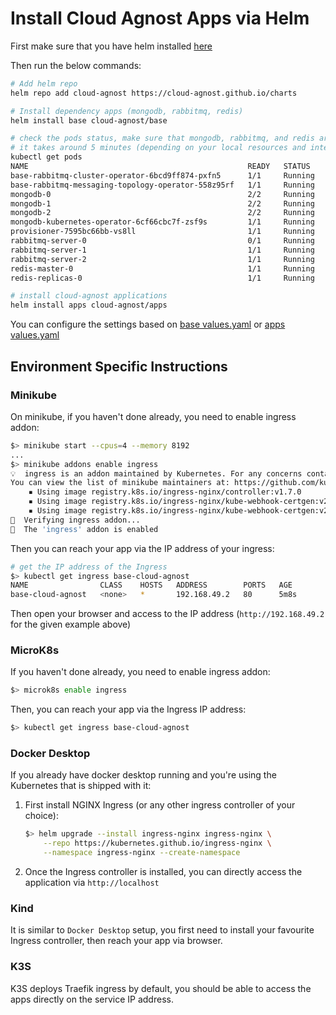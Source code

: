 # Install Cloud Agnost Apps via Helm

First make sure that you have helm installed [here](https://helm.sh/docs/intro/install/)

Then run the below commands:

```bash
# Add helm repo
helm repo add cloud-agnost https://cloud-agnost.github.io/charts

# Install dependency apps (mongodb, rabbitmq, redis)
helm install base cloud-agnost/base

# check the pods status, make sure that mongodb, rabbitmq, and redis are running:
# it takes around 5 minutes (depending on your local resources and internet connection)
kubectl get pods
NAME                                                 READY   STATUS    RESTARTS   AGE
base-rabbitmq-cluster-operator-6bcd9ff874-pxfn5      1/1     Running   0          5m34s
base-rabbitmq-messaging-topology-operator-558z95rf   1/1     Running   0          5m34s
mongodb-0                                            2/2     Running   0          5m30s
mongodb-1                                            2/2     Running   0          4m45s
mongodb-2                                            2/2     Running   0          4m2s
mongodb-kubernetes-operator-6cf66cbc7f-zsf9s         1/1     Running   0          5m34s
provisioner-7595bc66bb-vs8ll                         1/1     Running   0          5m34s
rabbitmq-server-0                                    0/1     Running   0          5m16s
rabbitmq-server-1                                    1/1     Running   0          5m16s
rabbitmq-server-2                                    1/1     Running   0          5m16s
redis-master-0                                       1/1     Running   0          5m34s
redis-replicas-0                                     1/1     Running   0          5m34s

# install cloud-agnost applications
helm install apps cloud-agnost/apps
```

You can configure the settings based on [base values.yaml](https://github.com/cloud-agnost/charts/blob/master/base/values.yaml) or [apps values.yaml](ttps://github.com/cloud-agnost/charts/blob/master/apps/values.yaml)


## Environment Specific Instructions

### Minikube

On minikube, if you haven't done already, you need to enable ingress addon:

```bash
$> minikube start --cpus=4 --memory 8192
...
$> minikube addons enable ingress
💡  ingress is an addon maintained by Kubernetes. For any concerns contact minikube on GitHub.
You can view the list of minikube maintainers at: https://github.com/kubernetes/minikube/blob/master/OWNERS
    ▪ Using image registry.k8s.io/ingress-nginx/controller:v1.7.0
    ▪ Using image registry.k8s.io/ingress-nginx/kube-webhook-certgen:v20230312-helm-chart-4.5.2-28-g66a760794
    ▪ Using image registry.k8s.io/ingress-nginx/kube-webhook-certgen:v20230312-helm-chart-4.5.2-28-g66a760794
🔎  Verifying ingress addon...
🌟  The 'ingress' addon is enabled
```

Then you can reach your app via the IP address of your ingress:

```bash
# get the IP address of the Ingress
$> kubectl get ingress base-cloud-agnost
NAME                CLASS    HOSTS   ADDRESS        PORTS   AGE
base-cloud-agnost   <none>   *       192.168.49.2   80      5m8s
```

Then open your browser and access to the IP address (`http://192.168.49.2` for the given example above)

### MicroK8s

If you haven't done already, you need to enable ingress addon:

```bash
$> microk8s enable ingress
```

Then, you can reach your app via the Ingress IP address:

```bash
$> kubectl get ingress base-cloud-agnost
```

### Docker Desktop

If you already have docker desktop running and you're using the Kubernetes that is shipped with it:

 1. First install NGINX Ingress (or any other ingress controller of your choice):

    ```bash
    $> helm upgrade --install ingress-nginx ingress-nginx \
        --repo https://kubernetes.github.io/ingress-nginx \
        --namespace ingress-nginx --create-namespace
    ```

 2. Once the Ingress controller is installed, you can directly access the application via `http://localhost`

### Kind

It is similar to `Docker Desktop` setup, you first need to install your favourite Ingress controller, then reach your app via browser.

### K3S

K3S deploys Traefik ingress by default, you should be able to access the apps directly on the service IP address.
